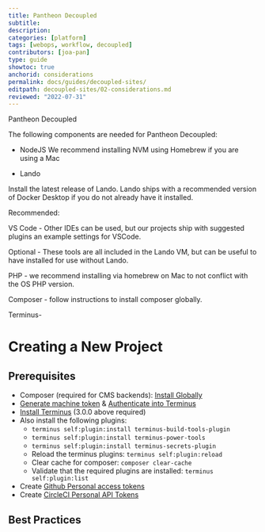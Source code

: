 ```yaml
---
title: Pantheon Decoupled
subtitle: 
description: 
categories: [platform]
tags: [webops, workflow, decoupled]
contributors: [joa-pan]
type: guide
showtoc: true
anchorid: considerations
permalink: docs/guides/decoupled-sites/
editpath: decoupled-sites/02-considerations.md
reviewed: "2022-07-31"
---
```


Pantheon Decoupled 

The following components are needed for Pantheon Decoupled: 

* NodeJS
    We recommend installing NVM using Homebrew if you are using a Mac

* Lando

Install the latest release of Lando. Lando ships with a recommended version of Docker Desktop if you do not already have it installed.

Recommended:

VS Code - Other IDEs can be used, but our projects ship with suggested plugins an example settings for VSCode.

Optional - These tools are all included in the Lando VM, but can be useful to have installed for use without Lando.

PHP - we recommend installing via homebrew on Mac to not conflict with the OS PHP version.

Composer - follow instructions to install composer globally.

Terminus- 

# Creating a New Project

## Prerequisites

- Composer (required for CMS backends): [Install Globally](https://getcomposer.org/download/)
- [Generate machine token](https://pantheon.io/docs/machine-tokens#create-a-machine-token) & [Authenticate into Terminus](https://pantheon.io/docs/machine-tokens#authenticate-into-terminus)
- [Install Terminus](https://pantheon.io/docs/terminus/install) (3.0.0 above required)
- Also install the following plugins:
  - `terminus self:plugin:install terminus-build-tools-plugin`
  - `terminus self:plugin:install terminus-power-tools`
  - `terminus self:plugin:install terminus-secrets-plugin`
  - Reload the terminus plugins: `terminus self:plugin:reload`
  - Clear cache for composer: `composer clear-cache`
  - Validate that the required plugins are installed: `terminus self:plugin:list`
- Create [Github Personal access tokens](https://github.com/settings/tokens)
- Create [CircleCI Personal API Tokens](https://app.circleci.com/settings/user/tokens)

## Best Practices

